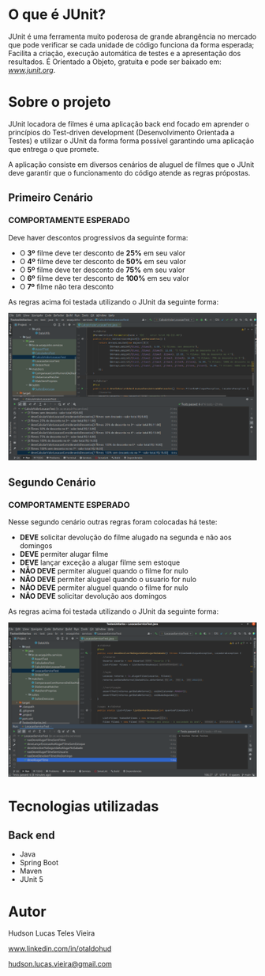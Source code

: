 # O que é JUnit?

JUnit é uma ferramenta muito poderosa de grande abrangência no mercado que pode verificar se cada unidade de código funciona da forma esperada;
Facilita a criação, execução automática de testes e a apresentação dos resultados.
É Orientado a Objeto, gratuita e pode ser baixado em: *www.junit.org*.

# Sobre o projeto

JUnit locadora de filmes é uma aplicação back end focado em aprender o princípios do Test-driven development (Desenvolvimento Orientada a Testes) e utilizar o JUnit da forma forma possível garantindo uma aplicação que entrega o que promete.

A aplicação consiste em diversos cenários de aluguel de filmes que o JUnit deve garantir que o funcionamento do código atende as regras própostas.

## Primeiro Cenário

### COMPORTAMENTE ESPERADO
Deve haver descontos progressivos da seguinte forma:
 - O __3º__ filme deve ter desconto de __25%__ em seu valor
 - O __4º__ filme deve ter desconto de __50%__ em seu valor
 - O __5º__ filme deve ter desconto de __75%__ em seu valor
 - O __6º__ filme deve ter desconto de __100%__ em seu valor
 - O __7º__ filme não tera desconto

As regras acima foi testada utilizando o JUnit da seguinte forma:
 
![Funcionamento do código - Primeiro Cenário](https://github.com/oTalDoHud/Junit/blob/main/assets/CalculoValorLocacao.png)

## Segundo Cenário

### COMPORTAMENTE ESPERADO
Nesse segundo cenário outras regras foram colocadas há teste:
 - __DEVE__ solicitar devolução do filme alugado na segunda e não aos domingos
 - __DEVE__ permiter alugar filme
 - __DEVE__ lançar exceção a alugar filme sem estoque
 - __NÃO DEVE__ permiter aluguel quando o filme for nulo
 - __NÃO DEVE__ permiter aluguel quando o usuario for nulo
 - __NÃO DEVE__ permiter aluguel quando o filme for nulo
 - __NÃO DEVE__ solicitar devolução aos domingos

As regras acima foi testada utilizando o JUnit da seguinte forma:

![Funcionamento do código - Primeiro Cenário](https://github.com/oTalDoHud/Junit/blob/main/assets/SegundoCenario.png)


# Tecnologias utilizadas
## Back end
- Java
- Spring Boot
- Maven
- JUnit 5

# Autor

Hudson Lucas Teles Vieira

www.linkedin.com/in/otaldohud

hudson.lucas.vieira@gmail.com
